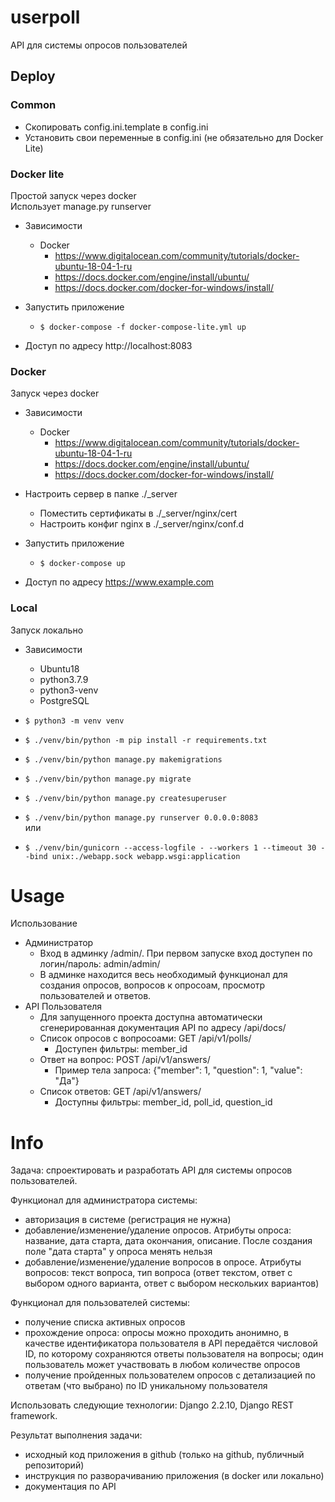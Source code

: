 # userpoll
API для системы опросов пользователей

## Deploy

### Common

* Скопировать config.ini.template в config.ini
* Установить свои переменные в config.ini (не обязательно для Docker Lite)

### Docker lite 
Простой запуск через docker  
Использует manage.py runserver

* Зависимости
    * Docker
        * https://www.digitalocean.com/community/tutorials/docker-ubuntu-18-04-1-ru
        * https://docs.docker.com/engine/install/ubuntu/
        * https://docs.docker.com/docker-for-windows/install/

* Запустить приложение
    * `$ docker-compose -f docker-compose-lite.yml up`
    
* Доступ по адресу http://localhost:8083
        
### Docker
Запуск через docker

* Зависимости
    * Docker
        * https://www.digitalocean.com/community/tutorials/docker-ubuntu-18-04-1-ru
        * https://docs.docker.com/engine/install/ubuntu/
        * https://docs.docker.com/docker-for-windows/install/

* Настроить сервер в папке ./_server
    * Поместить сертификаты в ./_server/nginx/cert
    * Настроить конфиг nginx в ./_server/nginx/conf.d
    
* Запустить приложение
    * `$ docker-compose up`

* Доступ по адресу https://www.example.com


### Local
Запуск локально

* Зависимости
    * Ubuntu18
    * python3.7.9
    * python3-venv
    * PostgreSQL

* `$ python3 -m venv venv`
* `$ ./venv/bin/python -m pip install -r requirements.txt`
* `$ ./venv/bin/python manage.py makemigrations`
* `$ ./venv/bin/python manage.py migrate`
* `$ ./venv/bin/python manage.py createsuperuser`


* `$ ./venv/bin/python manage.py runserver 0.0.0.0:8083`  
или  
* `$ ./venv/bin/gunicorn --access-logfile - --workers 1 --timeout 30 --bind unix:./webapp.sock webapp.wsgi:application`

# Usage
Использование

* Администратор  
    * Вход в админку /admin/. При первом запуске вход доступен по логин/пароль: admin/admin/
    * В админке находится весь необходимый функционал для создания опросов, вопросов к опросоам, 
    просмотр пользователей и ответов.
* API Пользователя
    * Для запущенного проекта доступна автоматически сгенерированная документация 
    API по адресу /api/docs/
    * Список опросов с вопросоами: GET /api/v1/polls/
        * Доступен фильтры: member_id
    * Ответ на вопрос: POST /api/v1/answers/
        * Пример тела запроса: {"member": 1, "question": 1, "value": "Да"}
    * Список ответов: GET /api/v1/answers/
        * Доступны фильтры: member_id, poll_id, question_id

# Info
Задача: спроектировать и разработать API для системы опросов пользователей.

Функционал для администратора системы:

- авторизация в системе (регистрация не нужна)
- добавление/изменение/удаление опросов. Атрибуты опроса: название, дата старта, дата окончания, описание. После создания поле "дата старта" у опроса менять нельзя
- добавление/изменение/удаление вопросов в опросе. Атрибуты вопросов: текст вопроса, тип вопроса (ответ текстом, ответ с выбором одного варианта, ответ с выбором нескольких вариантов)

Функционал для пользователей системы:

- получение списка активных опросов
- прохождение опроса: опросы можно проходить анонимно, в качестве идентификатора пользователя в API передаётся числовой ID, по которому сохраняются ответы пользователя на вопросы; один пользователь может участвовать в любом количестве опросов
- получение пройденных пользователем опросов с детализацией по ответам (что выбрано) по ID уникальному пользователя

Использовать следующие технологии: Django 2.2.10, Django REST framework.

Результат выполнения задачи:
- исходный код приложения в github (только на github, публичный репозиторий)
- инструкция по разворачиванию приложения (в docker или локально)
- документация по API